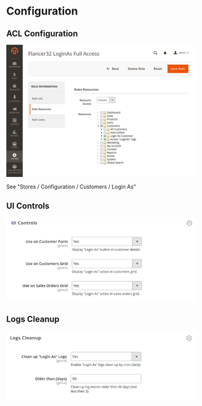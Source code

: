 # Configuration


## ACL Configuration

![acl_configuration](./config/acl_configuration.png)

See "Stores / Configuration / Customers / Login As"

## UI Controls

![ui_controls](./config/ui_controls.png)


## Logs Cleanup

![ui_controls](./config/logs_cleanup.png)
